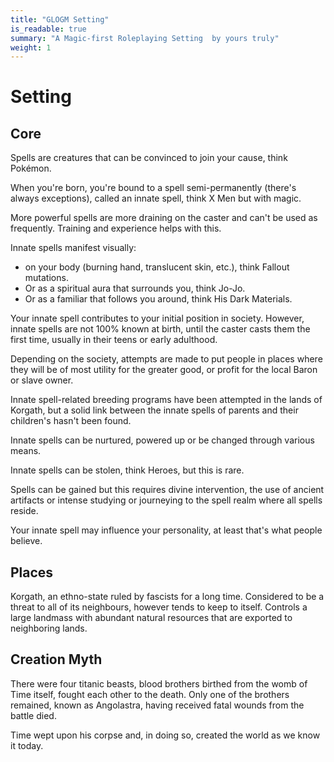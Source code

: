 ```yaml
---
title: "GLOGM Setting"
is_readable: true
summary: "A Magic-first Roleplaying Setting  by yours truly"
weight: 1
---
```


# Setting

## Core

Spells are creatures that can be convinced to join your cause, think Pokémon.

When you're born, you're bound to a spell semi-permanently (there's always exceptions), called an innate spell, think X Men but with magic.

More powerful spells are more draining on the caster and can't be used as frequently. Training and experience helps with this.

Innate spells manifest visually:

- on your body (burning hand, translucent skin, etc.), think Fallout mutations.
- Or as a spiritual aura that surrounds you, think Jo-Jo.
- Or as a familiar that follows you around, think His Dark Materials.

Your innate spell contributes to your initial position in society. However, innate spells are not 100% known at birth, until the caster casts them the first time, usually in their teens or early adulthood.

Depending on the society, attempts are made to put people in places where they will be of most utility for the greater good, or profit for the local Baron or slave owner.

Innate spell-related breeding programs have been attempted in the lands of Korgath, but a solid link between the innate spells of parents and their children's hasn't been found.

Innate spells can be nurtured, powered up or be changed through various means.

Innate spells can be stolen, think Heroes, but this is rare.

Spells can be gained but this requires divine intervention, the use of ancient artifacts or intense studying or journeying to the spell realm where all spells reside.

Your innate spell may influence your personality, at least that's what people believe.

## Places

Korgath, an ethno-state ruled by fascists for a long time. Considered to be a threat to all of its neighbours, however tends to keep to itself. Controls a large landmass with abundant natural resources that are exported to neighboring lands.

## Creation Myth

There were four titanic beasts, blood brothers birthed from the womb of Time itself, fought each other to the death. Only one of the brothers remained, known as Angolastra, having received fatal wounds from the battle died.

Time wept upon his corpse and, in doing so, created the world as we know it today.

